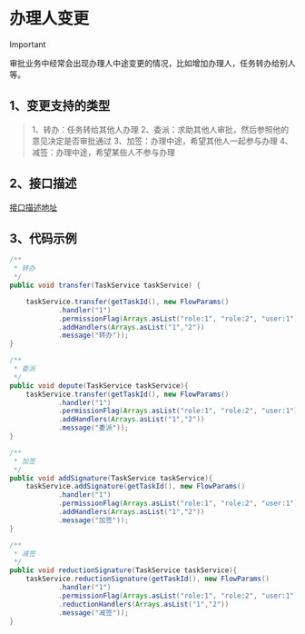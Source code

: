 # 办理人变更
> [!IMPORTANT]  
> 审批业务中经常会出现办理人中途变更的情况，比如增加办理人，任务转办给别人等。

## 1、变更支持的类型
> 1、转办：任务转给其他人办理
> 2、委派：求助其他人审批，然后参照他的意见决定是否审批通过
> 3、加签：办理中途，希望其他人一起参与办理
> 4、减签：办理中途，希望某些人不参与办理

## 2、接口描述
[接口描述地址](./api.html#_3-1%E3%80%81%E6%B5%81%E7%A8%8B%E8%B7%B3%E8%BD%AC)
</br>

## 3、代码示例

```java
/**
 * 转办
 */
public void transfer(TaskService taskService) {

    taskService.transfer(getTaskId(), new FlowParams()
            .handler("1")
            .permissionFlag(Arrays.asList("role:1", "role:2", "user:1"))
            .addHandlers(Arrays.asList("1","2"))
            .message("转办"));
}

/**
 * 委派
 */
public void depute(TaskService taskService){
    taskService.transfer(getTaskId(), new FlowParams()
            .handler("1")
            .permissionFlag(Arrays.asList("role:1", "role:2", "user:1"))
            .addHandlers(Arrays.asList("1","2"))
            .message("委派"));
}

/**
 * 加签
 */
public void addSignature(TaskService taskService){
    taskService.addSignature(getTaskId(), new FlowParams()
            .handler("1")
            .permissionFlag(Arrays.asList("role:1", "role:2", "user:1"))
            .addHandlers(Arrays.asList("1","2"))
            .message("加签"));
}

/**
 * 减签
 */
public void reductionSignature(TaskService taskService){
    taskService.reductionSignature(getTaskId(), new FlowParams()
            .handler("1")
            .permissionFlag(Arrays.asList("role:1", "role:2", "user:1"))
            .reductionHandlers(Arrays.asList("1","2"))
            .message("减签"));
}
```
